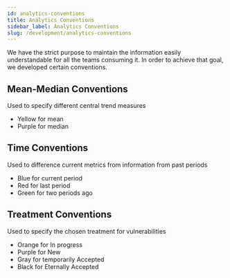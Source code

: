 ```yaml
---
id: analytics-conventions
title: Analytics Conventions
sidebar_label: Analytics Conventions
slug: /development/analytics-conventions
---
```


We have the strict purpose
to maintain the information
easily understandable for
all the teams consuming  it.
In order to achieve that goal,
we developed certain conventions.

## Mean-Median Conventions

Used to specify different
central trend measures

- Yellow for mean
- Purple for median

## Time Conventions

Used to difference current metrics
from information from past periods

- Blue for current period
- Red for last period
- Green for two periods ago

## Treatment Conventions

Used to specify
the chosen treatment
for vulnerabilities

- Orange for In progress
- Purple for New
- Gray for temporarily Accepted
- Black for Eternally Accepted
